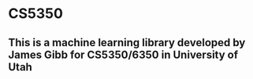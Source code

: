 # CS5350

## This is a machine learning library developed by James Gibb for CS5350/6350 in University of Utah
